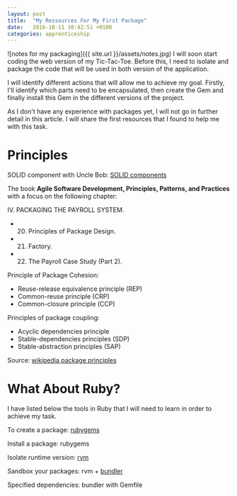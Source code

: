 ```yaml
---
layout: post
title:  "My Ressources For My First Package"
date:   2016-10-11 10:42:51 +0100
categories: apprenticeship
---
```


![notes for my packaging]({{ site.url }}/assets/notes.jpg)
I will soon start coding the web version of my Tic-Tac-Toe. Before this, I need to
isolate and package the code that will be used in both version of the application.

I will identify different actions that will allow me to achieve my goal.
Firstly, I'll identify which parts need to be encapsulated, then create the Gem
and finally install this Gem in the different versions of the project.

As I don't have any experience with packages yet, I will not go in further
detail in this article. I will share the first resources that I found to help
me with this task.

# Principles
SOLID component with Uncle Bob: [SOLID components](https://cleancoders.com/videos#clean-code-episode-15)

The book **Agile Software Development, Principles, Patterns, and Practices**
with a focus on the following chapter:

IV. PACKAGING THE PAYROLL SYSTEM.

- 20. Principles of Package Design.
- 21. Factory.
- 22. The Payroll Case Study (Part 2).

Principle of Package Cohesion:

- Reuse-release equivalence principle (REP)
- Common-reuse principle (CRP)
- Common-closure principle (CCP)

Principles of package coupling:

- Acyclic dependencies principle
- Stable-dependencies principles (SDP)
- Stable-abstraction principles (SAP)

Source: [wikipedia package principles](https://en.wikipedia.org/wiki/Package_principles)

# What About Ruby?
I have listed below the tools in Ruby that I will need to learn in order to
achieve my task.

To create a package:
[rubygems](https://rubygems.org/)

Install a package:
rubygems

Isolate runtime version:
[rvm](https://rvm.io)

Sandbox your packages:
rvm + [bundler](http://bundler.io/)

Specified dependencies:
bundler with Gemfile
